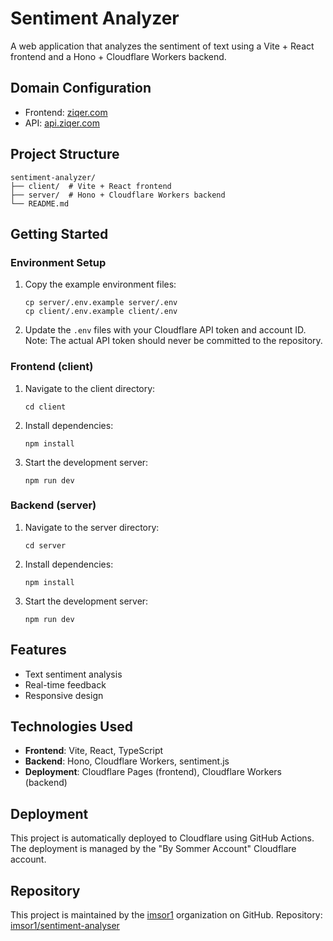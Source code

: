 # Sentiment Analyzer

A web application that analyzes the sentiment of text using a Vite + React frontend and a Hono + Cloudflare Workers backend.

## Domain Configuration

- Frontend: [ziqer.com](https://ziqer.com)
- API: [api.ziqer.com](https://api.ziqer.com)

## Project Structure

```
sentiment-analyzer/
├── client/  # Vite + React frontend
├── server/  # Hono + Cloudflare Workers backend
└── README.md
```

## Getting Started

### Environment Setup

1. Copy the example environment files:
   ```
   cp server/.env.example server/.env
   cp client/.env.example client/.env
   ```

2. Update the `.env` files with your Cloudflare API token and account ID.
   Note: The actual API token should never be committed to the repository.

### Frontend (client)

1. Navigate to the client directory:
   ```
   cd client
   ```

2. Install dependencies:
   ```
   npm install
   ```

3. Start the development server:
   ```
   npm run dev
   ```

### Backend (server)

1. Navigate to the server directory:
   ```
   cd server
   ```

2. Install dependencies:
   ```
   npm install
   ```

3. Start the development server:
   ```
   npm run dev
   ```

## Features

- Text sentiment analysis
- Real-time feedback
- Responsive design

## Technologies Used

- **Frontend**: Vite, React, TypeScript
- **Backend**: Hono, Cloudflare Workers, sentiment.js
- **Deployment**: Cloudflare Pages (frontend), Cloudflare Workers (backend)

## Deployment

This project is automatically deployed to Cloudflare using GitHub Actions. The deployment is managed by the "By Sommer Account" Cloudflare account.

## Repository

This project is maintained by the [imsor1](https://github.com/imsor1) organization on GitHub.
Repository: [imsor1/sentiment-analyser](https://github.com/imsor1/sentiment-analyser)